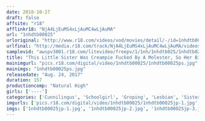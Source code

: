 ```yaml
---
date: 2018-10-27
draft: false
affsite: "r18"
afflinkr18: "NjA4LjEuMS4xLjAuMC4wLjAuMA"
url: "1nhdtb00025"
urloriginal: "http://www.r18.com/videos/vod/movies/detail/-/id=1nhdtb00025"
urlfinal: "http://media.r18.com/track/NjA4LjEuMS4xLjAuMC4wLjAuMA/videos/vod/movies/detail/-/id=1nhdtb00025"
samplevid: "awspv3001.r18.com/litevideo/freepv/1/1nh/1nhdtb025/1nhdtb025_dmb_w.mp4"
title: "This Little Sister Was Creampie Fucked By A Molester, So Her Big Sister Sucked Out That Semen Through Cunnilingus In Order To Prevent Her From Getting Pregnant"
mainimgurl: "pics.r18.com/digital/video/1nhdtb00025/1nhdtb00025ps.jpg"
mainimgs: "1nhdtb00025ps.jpg"
releasedate: "Aug. 24, 2017"
duration: 157
productioncomp: "Natural High"
girls: ['----']
categories: ['Cunnilingus', 'Schoolgirl', 'Groping', 'Lesbian', 'Sister', 'Creampie', 'Threesome / Foursome', 'Hi-Def']
imgurls: ['pics.r18.com/digital/video/1nhdtb00025/1nhdtb00025jp-1.jpg', 'pics.r18.com/digital/video/1nhdtb00025/1nhdtb00025jp-2.jpg', 'pics.r18.com/digital/video/1nhdtb00025/1nhdtb00025jp-3.jpg', 'pics.r18.com/digital/video/1nhdtb00025/1nhdtb00025jp-4.jpg', 'pics.r18.com/digital/video/1nhdtb00025/1nhdtb00025jp-5.jpg', 'pics.r18.com/digital/video/1nhdtb00025/1nhdtb00025jp-6.jpg', 'pics.r18.com/digital/video/1nhdtb00025/1nhdtb00025jp-7.jpg', 'pics.r18.com/digital/video/1nhdtb00025/1nhdtb00025jp-8.jpg', 'pics.r18.com/digital/video/1nhdtb00025/1nhdtb00025jp-9.jpg', 'pics.r18.com/digital/video/1nhdtb00025/1nhdtb00025jp-10.jpg', 'pics.r18.com/digital/video/1nhdtb00025/1nhdtb00025jp-11.jpg', 'pics.r18.com/digital/video/1nhdtb00025/1nhdtb00025jp-12.jpg', 'pics.r18.com/digital/video/1nhdtb00025/1nhdtb00025jp-13.jpg', 'pics.r18.com/digital/video/1nhdtb00025/1nhdtb00025jp-14.jpg', 'pics.r18.com/digital/video/1nhdtb00025/1nhdtb00025jp-15.jpg', 'pics.r18.com/digital/video/1nhdtb00025/1nhdtb00025jp-16.jpg', 'pics.r18.com/digital/video/1nhdtb00025/1nhdtb00025jp-17.jpg', 'pics.r18.com/digital/video/1nhdtb00025/1nhdtb00025jp-18.jpg', 'pics.r18.com/digital/video/1nhdtb00025/1nhdtb00025jp-19.jpg', 'pics.r18.com/digital/video/1nhdtb00025/1nhdtb00025jp-20.jpg']
imgs: ['1nhdtb00025jp-1.jpg', '1nhdtb00025jp-2.jpg', '1nhdtb00025jp-3.jpg', '1nhdtb00025jp-4.jpg', '1nhdtb00025jp-5.jpg', '1nhdtb00025jp-6.jpg', '1nhdtb00025jp-7.jpg', '1nhdtb00025jp-8.jpg', '1nhdtb00025jp-9.jpg', '1nhdtb00025jp-10.jpg', '1nhdtb00025jp-11.jpg', '1nhdtb00025jp-12.jpg', '1nhdtb00025jp-13.jpg', '1nhdtb00025jp-14.jpg', '1nhdtb00025jp-15.jpg', '1nhdtb00025jp-16.jpg', '1nhdtb00025jp-17.jpg', '1nhdtb00025jp-18.jpg', '1nhdtb00025jp-19.jpg', '1nhdtb00025jp-20.jpg']
---
```

